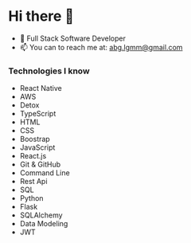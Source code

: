 # Hi there 👋

- 🌱 Full Stack Software Developer
- 📫 You can to reach me at: abg.lgmm@gmail.com

### Technologies I know

- React Native
- AWS
- Detox
- TypeScript
- HTML
- CSS
- Boostrap
- JavaScript
- React.js
- Git & GitHub
- Command Line
- Rest Api
- SQL
- Python
- Flask
- SQLAlchemy
- Data Modeling
- JWT
